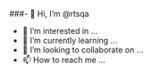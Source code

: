 ###- 👋 Hi, I’m @rtsqa
- 👀 I’m interested in ...
- 🌱 I’m currently learning ...
- 💞️ I’m looking to collaborate on ...
- 📫 How to reach me ...

<!---
rtsqa/rtsqa is a ✨ special ✨ repository because its `README.md` (this file) appears on your GitHub profile.
You can click the Preview link to take a look at your changes.
--->
